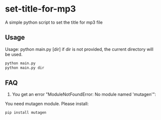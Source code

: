 # set-title-for-mp3
A simple python script to set the title for mp3 file

## Usage

Usage: python main.py [dir]
if dir is not provided, the current directory will be used.

```sh
python main.py
python main.py dir
```

## FAQ

1. You get an error "ModuleNotFoundError: No module named 'mutagen'":

You need mutagen module. Please install:
```sh
pip install mutagen
```
